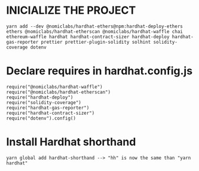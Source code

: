 # INICIALIZE THE PROJECT

    yarn add --dev @nomiclabs/hardhat-ethers@npm:hardhat-deploy-ethers ethers @nomiclabs/hardhat-etherscan @nomiclabs/hardhat-waffle chai ethereum-waffle hardhat hardhat-contract-sizer hardhat-deploy hardhat-gas-reporter prettier prettier-plugin-solidity solhint solidity-coverage dotenv

# Declare requires in hardhat.config.js

    require("@nomiclabs/hardhat-waffle")
    require("@nomiclabs/hardhat-etherscan")
    require("hardhat-deploy")
    require("solidity-coverage")
    require("hardhat-gas-reporter")
    require("hardhat-contract-sizer")
    require("dotenv").config()

# Install Hardhat shorthand

    yarn global add hardhat-shorthand --> "hh" is now the same than "yarn hardhat"
